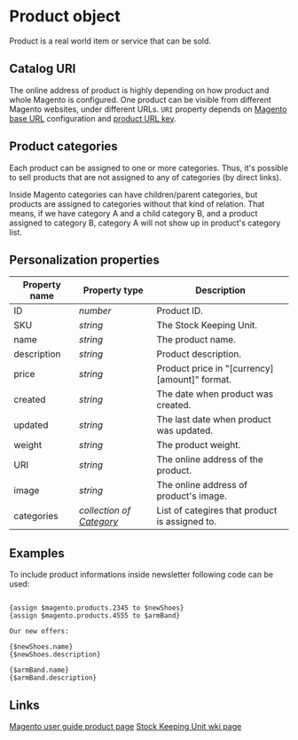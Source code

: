 # Product object

Product is a real world item or service that can be sold.

## Catalog URI

The online address of product is highly depending on how product and whole 
Magento is configured. One product can be visible from different Magento 
websites, under different URLs. `URI` property depends on [Magento base URL](http://merch.docs.magento.com/ce/user_guide/Magento_Community_Edition_User_Guide.html#configuration/general/web.html%3FTocPath%3DConfiguration%7CGeneral%7C_____2) 
configuration and [product URL key](http://merch.docs.magento.com/ce/user_guide/Magento_Community_Edition_User_Guide.html#catalog/product-general.html%3FTocPath%3DProduct%2520Catalog%7CProduct%2520Information%7C_____1). 

## Product categories

Each product can be assigned to one or more categories. Thus, it's possible to
sell products that are not assigned to any of categories (by direct links). 

Inside Magento categories can have children/parent categories, but products are
assigned to categories without that kind of relation. That means, if we have 
category A and a child category B, and a product assigned to category B, category
A will not show up in product's category list.

## Personalization properties

| Property name   | Property type                                                                                 | Description                                    |
|-----------------|---------------------------------------------------------------------------------------------- |------------------------------------------------|
| ID              | _number_                                                                                      | Product ID.                                    |
| SKU             | _string_                                                                                      | The Stock Keeping Unit.                        |
| name            | _string_                                                                                      | The product name.                              |
| description     | _string_                                                                                      | Product description.                           |
| price           | _string_                                                                                      | Product price in "[currency] [amount]" format. |
| created         | _string_                                                                                      | The date when product was created.             |
| updated         | _string_                                                                                      | The last date when product was updated.        |
| weight          | _string_                                                                                      | The product weight.                            |
| URI             | _string_                                                                                      | The online address of the product.             |
| image           | _string_                                                                                      | The online address of product's image.         |
| categories      | _collection of [Category](copernica-docs:MarketingSuite/magento-integration/object/category)_ | List of categires that product is assigned to. |

## Examples

To include product informations inside newsletter following code can be used:

```

{assign $magento.products.2345 to $newShoes}
{assign $magento.products.4555 to $armBand}

Our new offers:

{$newShoes.name} 
{$newShoes.description}

{$armBand.name}
{$armBand.description}

```

## Links

[Magento user guide product page](http://merch.docs.magento.com/ce/user_guide/Magento_Community_Edition_User_Guide.html#catalog/product-information.html%3FTocPath%3DProduct%2520Catalog%7CProduct%2520Information%7C_____0)
[Stock Keeping Unit wki page](https://en.wikipedia.org/wiki/Stock_keeping_unit)
